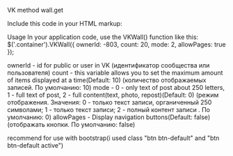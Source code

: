 VK method wall.get

Include this code in your HTML markup:
<div class="container">
<div id="post"></div>
<div id="nav"></div>
</div>
<div id="sc"></div>
<script src="https://ajax.googleapis.com/ajax/libs/jquery/1.12.0/jquery.min.js"></script>
<script src="js/vk-wall.js"></script>


Usage
In your application code, use the VKWall() function like this:
$('.container').VKWall({
        ownerId: -803,
        count: 20,
        mode: 2,
        allowPages: true
    });

ownerId - id for public or user in VK (идентификатор сообщества или пользователя)
count - this variable allows you to set the maximum amount of items displayed at a time(Default: 10)
    (количество отображаемых записей. По умолчанию: 10)
mode - 0 - only text of post about 250 letters, 1 - full text of post, 2 - full content(text, photo, repost)(Default: 0)
  (режим отображения. Значения: 0 - только текст записи, органиченный
  250 символами; 1 - только текст записи; 2 - полный контент записи . По умолчанию: 0)
allowPages - Display navigation buttons(Default: false) (отображать кнопки. По умолчанию: false)

recommend for use with bootstrap(i used class "btn btn-default" and "btn btn-default active")
